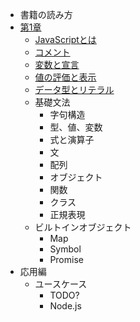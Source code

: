 - 書籍の読み方
- [第1章](source/ch1/README.md)
    - [JavaScriptとは](source/ch1/basic/README.md)
    - [コメント](source/ch1/comments/README.md)
    - [変数と宣言](source/ch1/variables/README.md)
    - [値の評価と表示](source/ch1/read-eval-print/README.md)
    - [データ型とリテラル](source/ch1/data-type/README.md)
    - 基礎文法
        - 字句構造
        - 型、値、変数
        - 式と演算子
        - 文
        - 配列
        - オブジェクト
        - 関数
        - クラス
        - 正規表現
    - ビルトインオブジェクト
        - Map
        - Symbol
        - Promise
- 応用編
    - ユースケース
        - TODO?
        - Node.js
